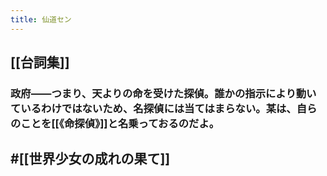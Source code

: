 ```yaml
---
title: 仙道セン
---
```


## [[台詞集]]
### 政府――つまり、天よりの命を受けた探偵。誰かの指示により動いているわけではないため、名探偵には当てはまらない。某は、自らのことを[[《命探偵》]]と名乗っておるのだよ。

## #[[世界少女の成れの果て]]
